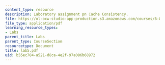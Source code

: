 ```yaml
---
content_type: resource
description: Laboratory assignment pn Cache Consistency.
file: https://ol-ocw-studio-app-production.s3.amazonaws.com/courses/6-824-distributed-computer-systems-engineering-spring-2006/b55ec784a521d8ca4e2f97a086b68972_lab5.pdf
file_type: application/pdf
learning_resource_types:
- Labs
parent_title: Labs
parent_type: CourseSection
resourcetype: Document
title: lab5.pdf
uid: b55ec784-a521-d8ca-4e2f-97a086b68972
---
```

